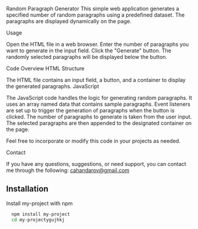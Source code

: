 Random Paragraph Generator
This simple web application generates a specified number of random paragraphs using a predefined dataset. The paragraphs are displayed dynamically on the page.

Usage

Open the HTML file in a web browser.
Enter the number of paragraphs you want to generate in the input field.
Click the "Generate" button.
The randomly selected paragraphs will be displayed below the button.

Code Overview
HTML Structure

The HTML file contains an input field, a button, and a container to display the generated paragraphs.
JavaScript

The JavaScript code handles the logic for generating random paragraphs.
It uses an array named data that contains sample paragraphs.
Event listeners are set up to trigger the generation of paragraphs when the button is clicked.
The number of paragraphs to generate is taken from the user input.
The selected paragraphs are then appended to the designated container on the page.

Feel free to incorporate or modify this code in your projects as needed.

Contact

If you have any questions, suggestions, or need support, you can contact me through the following:
cahandarov@gmail.com




## Installation

Install my-project with npm

```bash
  npm install my-project
  cd my-projectygujhkj
```
    